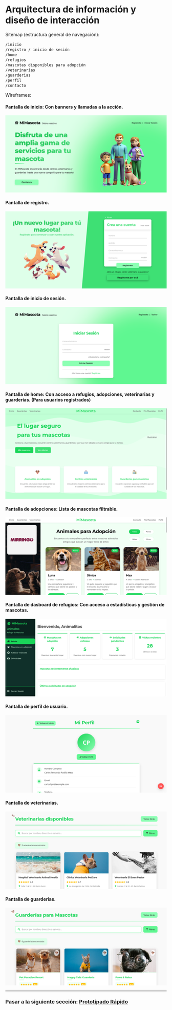 # Arquitectura de información y diseño de interacción

Sitemap (estructura general de navegación):
```
/inicio  
/registro / inicio de sesión
/home  
/refugios  
/mascotas disponibles para adopción 
/veterinarias  
/guarderias  
/perfil  
/contacto  
```

Wireframes:
#### Pantalla de inicio: Con banners y llamadas a la acción.
![Wireframe de la pantalla de inicio](./images/wireframe-inicio.png)
#### Pantalla de registro.
![Wireframe de la pantalla de registro](./images/wireframe-registro.png)
#### Pantalla de inicio de sesión.
![Wireframe de la pantalla de inicio de sesión](./images/wireframe-login.png)
#### Pantalla de home: Con acceso a refugios, adopciones, veterinarias y guarderías. (Para usuarios registrados)
![Wireframe de la pantalla de home](./images/wireframe-home.png)
#### Pantalla de adopciones: Lista de mascotas filtrable.
![Wireframe de la pantalla de adopciones](./images/wireframe-animales-adopcion.png)
#### Pantalla de dasboard de refugios: Con acceso a estadísticas y gestión de mascotas.
![Wireframe de la pantalla de dashboard de refugios](./images/wireframe-dashboard-refugios.png)
#### Pantalla de perfil de usuario.
![Wireframe de la pantalla de perfil de usuario](./images/wireframe-perfil-usuario.png)
#### Pantalla de veterinarias.
![Wireframe de la pantalla de veterinarias](./images/wireframe-veterinarias.png)
#### Pantalla de guarderías.
![Wireframe de la pantalla de guarderías](./images/wireframe-guarderias.png)

---

### Pasar a la siguiente sección: [Prototipado Rápido](06-prototipado-rapido.md)